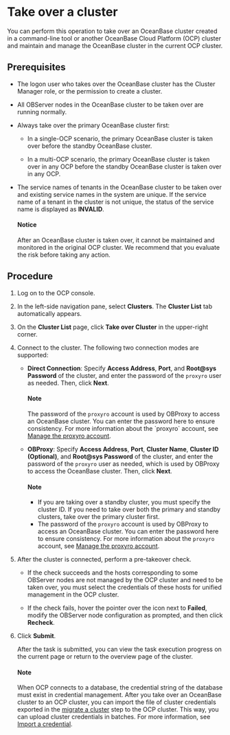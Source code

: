 # Take over a cluster

You can perform this operation to take over an OceanBase cluster created in a command-line tool or another OceanBase Cloud Platform (OCP) cluster and maintain and manage the OceanBase cluster in the current OCP cluster.

## Prerequisites

* The logon user who takes over the OceanBase cluster has the Cluster Manager role, or the permission to create a cluster.

* All OBServer nodes in the OceanBase cluster to be taken over are running normally.

* Always take over the primary OceanBase cluster first:

  * In a single-OCP scenario, the primary OceanBase cluster is taken over before the standby OceanBase cluster.

  * In a multi-OCP scenario, the primary OceanBase cluster is taken over in any OCP before the standby OceanBase cluster is taken over in any OCP.

* The service names of tenants in the OceanBase cluster to be taken over and existing service names in the system are unique. If the service name of a tenant in the cluster is not unique, the status of the service name is displayed as **INVALID**.

   <main id="notice" type='notice'>
    <h4>Notice</h4>
    <p>After an OceanBase cluster is taken over, it cannot be maintained and monitored in the original OCP cluster. We recommend that you evaluate the risk before taking any action. </p>
   </main>

## Procedure

1. Log on to the OCP console.

2. In the left-side navigation pane, select **Clusters**. The **Cluster List** tab automatically appears.

3. On the **Cluster List** page, click **Take over Cluster** in the upper-right corner.

4. Connect to the cluster. The following two connection modes are supported:

   * **Direct Connection**: Specify **Access Address**, **Port**, and **Root@sys Password** of the cluster, and enter the password of the `proxyro` user as needed. Then, click **Next**.

      <main id="notice" type='explain'>
      <h4>Note</h4>
      <p>The password of the <code>proxyro</code> account is used by OBProxy to access an OceanBase cluster. You can enter the password here to ensure consistency. For more information about the `proxyro` account, see <a href="../../800.obproxy-functions/300.manage-a-obproxy-cluster/900.proxyro-user-management.md">Manage the proxyro account</a>. </p>
      </main>

   * **OBProxy**: Specify **Access Address**, **Port**, **Cluster Name**, **Cluster ID (Optional)**, and **Root@sys Password** of the cluster, and enter the password of the `proxyro` user as needed, which is used by OBProxy to access the OceanBase cluster. Then, click **Next**.

      <main id="notice" type='explain'>
      <h4>Note</h4>
      <p><ul><li>If you are taking over a standby cluster, you must specify the cluster ID. If you need to take over both the primary and standby clusters, take over the primary cluster first. </li><li>The password of the <code>proxyro</code> account is used by OBProxy to access an OceanBase cluster. You can enter the password here to ensure consistency. For more information about the <code>proxyro</code> account, see <a href="../../800.obproxy-functions/300.manage-a-obproxy-cluster/900.proxyro-user-management.md">Manage the proxyro account</a>. </li></ul></p>
      </main>

5. After the cluster is connected, perform a pre-takeover check.

   * If the check succeeds and the hosts corresponding to some OBServer nodes are not managed by the OCP cluster and need to be taken over, you must select the credentials of these hosts for unified management in the OCP cluster.

   * If the check fails, hover the pointer over the icon next to **Failed**, modify the OBServer node configuration as prompted, and then click **Recheck**.

6. Click **Submit**.

   After the task is submitted, you can view the task execution progress on the current page or return to the overview page of the cluster.

    <main id="notice" type='explain'>
    <h4>Note</h4>
    <p>When OCP connects to a database, the credential string of the database must exist in credential management. After you take over an OceanBase cluster to an OCP cluster, you can import the file of cluster credentials exported in the <a href="650.migrate-a-cluster.md">migrate a cluster</a> step to the OCP cluster. This way, you can upload cluster credentials in batches. For more information, see <a href="../../1600.system-management-features/100.manage-password-box/300.import-a-credential.md">Import a credential</a>. </p>
    </main>
